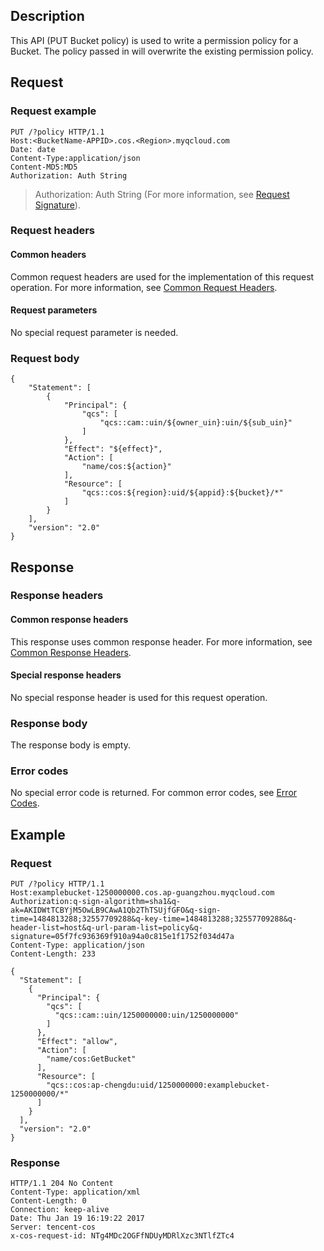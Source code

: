 ## Description
This API (PUT Bucket policy) is used to write a permission policy for a Bucket. The policy passed in will overwrite the existing permission policy.

## Request

### Request example

```shell
PUT /?policy HTTP/1.1
Host:<BucketName-APPID>.cos.<Region>.myqcloud.com
Date: date
Content-Type:application/json
Content-MD5:MD5
Authorization: Auth String
```

> Authorization: Auth String (For more information, see [Request Signature](https://intl.cloud.tencent.com/document/product/436/7778)).


### Request headers

#### Common headers

Common request headers are used for the implementation of this request operation. For more information, see [Common Request Headers](https://cloud.tencent.com/document/product/436/7728 "公共请求头部").

#### Request parameters
No special request parameter is needed.

### Request body

```shell
{
    "Statement": [
        {
            "Principal": {
                "qcs": [
                    "qcs::cam::uin/${owner_uin}:uin/${sub_uin}"
                ]
            },
            "Effect": "${effect}",
            "Action": [
                "name/cos:${action}"
            ],
            "Resource": [
                "qcs::cos:${region}:uid/${appid}:${bucket}/*"
            ]
        }
    ],
    "version": "2.0"
}
```

## Response

### Response headers
#### Common response headers

This response uses common response header. For more information, see [Common Response Headers](https://intl.cloud.tencent.com/document/product/436/7729).

#### Special response headers

No special response header is used for this request operation.

### Response body
The response body is empty.

### Error codes

No special error code is returned. For common error codes, see [Error Codes](https://intl.cloud.tencent.com/document/product/436/7730).

## Example
### Request

```shell
PUT /?policy HTTP/1.1
Host:examplebucket-1250000000.cos.ap-guangzhou.myqcloud.com
Authorization:q-sign-algorithm=sha1&q-ak=AKIDWtTCBYjM5OwLB9CAwA1Qb2ThTSUjfGFO&q-sign-time=1484813288;32557709288&q-key-time=1484813288;32557709288&q-header-list=host&q-url-param-list=policy&q-signature=05f7fc936369f910a94a0c815e1f1752f034d47a
Content-Type: application/json
Content-Length: 233

{
  "Statement": [
    {
      "Principal": {
        "qcs": [
          "qcs::cam::uin/1250000000:uin/1250000000"
        ]
      },
      "Effect": "allow",
      "Action": [
        "name/cos:GetBucket"
      ],
      "Resource": [
        "qcs::cos:ap-chengdu:uid/1250000000:examplebucket-1250000000/*"
      ]
    }
  ],
  "version": "2.0"
}

```

### Response

```shell
HTTP/1.1 204 No Content
Content-Type: application/xml
Content-Length: 0
Connection: keep-alive
Date: Thu Jan 19 16:19:22 2017
Server: tencent-cos
x-cos-request-id: NTg4MDc2OGFfNDUyMDRlXzc3NTlfZTc4
```

